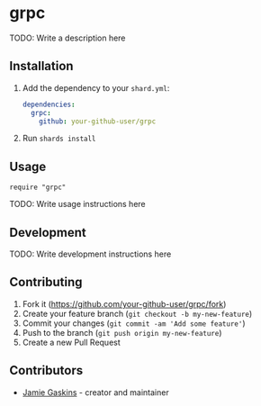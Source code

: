 # grpc

TODO: Write a description here

## Installation

1. Add the dependency to your `shard.yml`:

   ```yaml
   dependencies:
     grpc:
       github: your-github-user/grpc
   ```

2. Run `shards install`

## Usage

```crystal
require "grpc"
```

TODO: Write usage instructions here

## Development

TODO: Write development instructions here

## Contributing

1. Fork it (<https://github.com/your-github-user/grpc/fork>)
2. Create your feature branch (`git checkout -b my-new-feature`)
3. Commit your changes (`git commit -am 'Add some feature'`)
4. Push to the branch (`git push origin my-new-feature`)
5. Create a new Pull Request

## Contributors

- [Jamie Gaskins](https://github.com/your-github-user) - creator and maintainer
